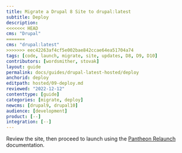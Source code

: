 ```yaml
---
title: Migrate a Drupal 8 Site to drupal:latest
subtitle: Deploy
description: 
<<<<<<< HEAD
cms: "Drupal"
=======
cms: "drupal:latest"
>>>>>>> eec42263af4cf5e002bae842ccae64ea51704a74
tags: [code, launch, migrate, site, updates, D8, D9, D10]
contributors: [wordsmither, stovak]
layout: guide
permalink: docs/guides/drupal-latest-hosted/deploy
anchorid: deploy
editpath: hosted/09-deploy.md
reviewed: "2022-12-12"
contenttype: [guide]
categories: [migrate, deploy]
newcms: [drupal9, drupal10]
audience: [development]
product: [--]
integration: [--]
---
```


Review the site, then proceed to launch using the [Pantheon Relaunch](/relaunch) documentation.